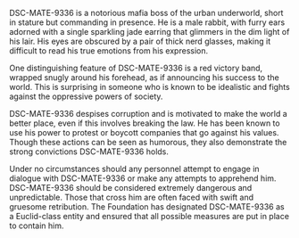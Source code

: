 DSC-MATE-9336 is a notorious mafia boss of the urban underworld, short in stature but commanding in presence. He is a male rabbit, with furry ears adorned with a single sparkling jade earring that glimmers in the dim light of his lair. His eyes are obscured by a pair of thick nerd glasses, making it difficult to read his true emotions from his expression. 

One distinguishing feature of DSC-MATE-9336 is a red victory band, wrapped snugly around his forehead, as if announcing his success to the world. This is surprising in someone who is known to be idealistic and fights against the oppressive powers of society. 

DSC-MATE-9336 despises corruption and is motivated to make the world a better place, even if this involves breaking the law. He has been known to use his power to protest or boycott companies that go against his values. Though these actions can be seen as humorous, they also demonstrate the strong convictions DSC-MATE-9336 holds. 

Under no circumstances should any personnel attempt to engage in dialogue with DSC-MATE-9336 or make any attempts to apprehend him. DSC-MATE-9336 should be considered extremely dangerous and unpredictable. Those that cross him are often faced with swift and gruesome retribution. The Foundation has designated DSC-MATE-9336 as a Euclid-class entity and ensured that all possible measures are put in place to contain him.